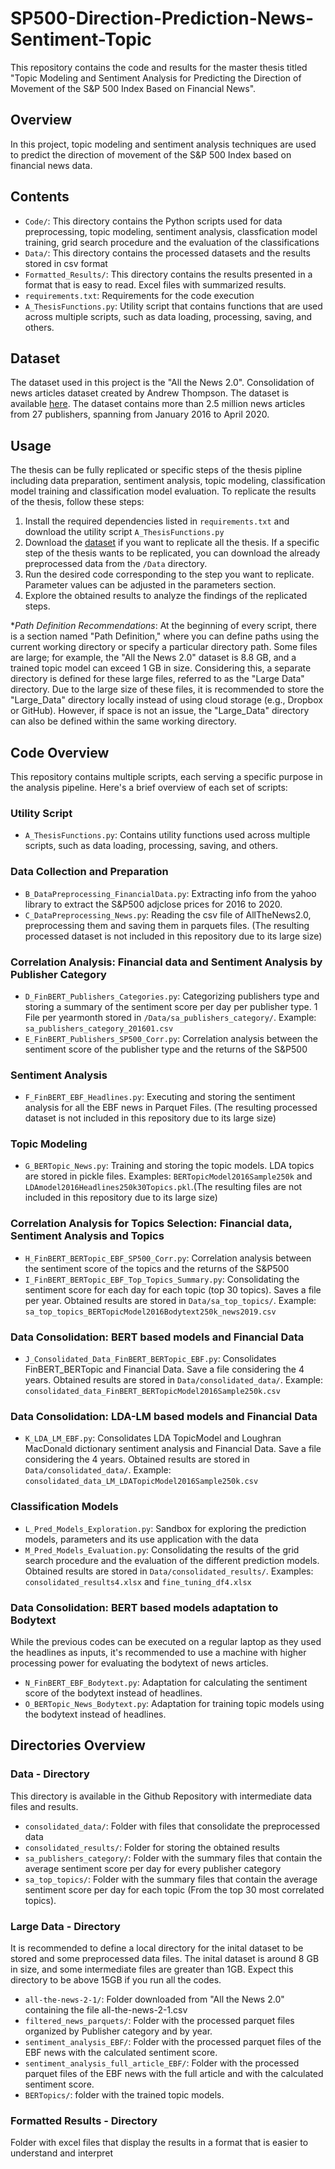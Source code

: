 # SP500-Direction-Prediction-News-Sentiment-Topic

This repository contains the code and results for the master thesis titled "Topic Modeling and Sentiment Analysis for Predicting the Direction of Movement of the S&P 500 Index Based on Financial News".

## Overview

In this project, topic modeling and sentiment analysis techniques are used to predict the direction of movement of the S&P 500 Index based on financial news data.

## Contents

- `Code/`: This directory contains the Python scripts used for data preprocessing, topic modeling, sentiment analysis, classfication model training, grid search procedure and the evaluation of the classifications
- `Data/`: This directory contains the processed datasets and the results stored in csv format
- `Formatted_Results/`: This directory contains the results presented in a format that is easy to read. Excel files with summarized results.
- `requirements.txt`: Requirements for the code execution
- `A_ThesisFunctions.py`: Utility script that contains functions that are used across multiple scripts, such as data loading, processing, saving, and others.


## Dataset
The dataset used in this project is the "All the News 2.0". Consolidation of news articles dataset created by Andrew Thompson. The dataset is available [here](https://components.one/datasets/all-the-news-2-news-articles-dataset). The dataset contains more than 2.5 million news articles from 27 publishers, spanning from January 2016 to April 2020.

## Usage

The thesis can be fully replicated or specific steps of the thesis pipline including data preparation, sentiment analysis, topic modeling, classification model training and classification model evaluation. To replicate the results of the thesis, follow these steps:

1. Install the required dependencies listed in `requirements.txt` and download the utility script `A_ThesisFunctions.py`
2. Download the [dataset](https://components.one/datasets/all-the-news-2-news-articles-dataset) if you want to replicate all the thesis. If a specific step of the thesis wants to be replicated, you can download the already preprocessed data from the `/Data` directory. 
4. Run the desired code corresponding to the step you want to replicate. Parameter values can be adjusted in the parameters section.
5. Explore the obtained results to analyze the findings of the replicated steps.

*_Path Definition Recommendations_:  At the beginning of every script, there is a section named "Path Definition," where you can define paths using the current working directory or specify a particular directory path. Some files are large; for example, the "All the News 2.0" dataset is 8.8 GB, and a trained topic model can exceed 1 GB in size. Considering this, a separate directory is defined for these large files, referred to as the "Large Data" directory. Due to the large size of these files, it is recommended to store the "Large_Data" directory locally instead of using cloud storage (e.g., Dropbox or GitHub). However, if space is not an issue, the "Large_Data" directory can also be defined within the same working directory.


## Code Overview
This repository contains multiple scripts, each serving a specific purpose in the analysis pipeline. Here's a brief overview of each set of scripts:

### Utility Script
- `A_ThesisFunctions.py`: Contains utility functions used across multiple scripts, such as data loading, processing, saving, and others.

### Data Collection and Preparation
- `B_DataPreprocessing_FinancialData.py`: Extracting info from the yahoo library to extract the S&P500 adjclose prices for 2016 to 2020.
- `C_DataPreprocessing_News.py`: Reading the csv file of AllTheNews2.0, preprocessing them and saving them in parquets files. (The resulting processed dataset is not included in this repository due to its large size)

### Correlation Analysis: Financial data and Sentiment Analysis by Publisher Category 
- `D_FinBERT_Publishers_Categories.py`: Categorizing publishers type and storing a summary of the sentiment score per day per publisher type. 1 File per yearmonth stored in `/Data/sa_publishers_category/`. Example: `sa_publishers_category_201601.csv`
- `E_FinBERT_Publishers_SP500_Corr.py`: Correlation analysis between the sentiment score of the publisher type and the returns of the S&P500

### Sentiment Analysis
- `F_FinBERT_EBF_Headlines.py`: Executing and storing the sentiment analysis for all the EBF news in Parquet Files. (The resulting processed dataset is not included in this repository due to its large size)

### Topic Modeling
- `G_BERTopic_News.py`: Training and storing the topic models. LDA topics are stored in pickle files. Examples: `BERTopicModel2016Sample250k` and `LDAmodel2016Headlines250k30Topics.pkl`.(The resulting files are not included in this repository due to its large size)

### Correlation Analysis for Topics Selection: Financial data, Sentiment Analysis and Topics 
- `H_FinBERT_BERTopic_EBF_SP500_Corr.py`: Correlation analysis between the sentiment score of the topics and the returns of the S&P500
- `I_FinBERT_BERTopic_EBF_Top_Topics_Summary.py`: Consolidating the sentiment score for each day for each topic (top 30 topics). Saves a file per year. Obtained results are stored in `Data/sa_top_topics/`. Example: `sa_top_topics_BERTopicModel2016Bodytext250k_news2019.csv`

### Data Consolidation: BERT based models and Financial Data
- `J_Consolidated_Data_FinBERT_BERTopic_EBF.py`: Consolidates FinBERT_BERTopic and Financial Data. Save a file considering the 4 years. Obtained results are stored in 
 `Data/consolidated_data/`. Example: `consolidated_data_FinBERT_BERTopicModel2016Sample250k.csv`

### Data Consolidation: LDA-LM based models and Financial Data
- `K_LDA_LM_EBF.py`: Consolidates LDA TopicModel and Loughran MacDonald dictionary sentiment analysis and Financial Data. Save a file considering the 4 years. Obtained results are stored in `Data/consolidated_data/`.  Example: `consolidated_data_LM_LDATopicModel2016Sample250k.csv` 

### Classification Models
- `L_Pred_Models_Exploration.py`: Sandbox for exploring the prediction models, parameters and its use application with the data
- `M_Pred_Models_Evaluation.py`: Consolidating the results of the grid search procedure and the evaluation of the different prediction models. Obtained results are stored in `Data/consolidated_results/`. Examples: `consolidated_results4.xlsx` and `fine_tuning_df4.xlsx`

### Data Consolidation: BERT based models adaptation to Bodytext
While the previous codes can be executed on a regular laptop as they used the headlines as inputs, it's recommended to use a machine with higher processing power for evaluating the bodytext of news articles.
- `N_FinBERT_EBF_Bodytext.py`: Adaptation for calculating the sentiment score of the bodytext instead of headlines.
- `O_BERTopic_News_Bodytext.py`: Adaptation for training topic models using the bodytext instead of headlines.


## Directories Overview

### Data - Directory
This directory is available in the Github Repository with intermediate data files and results.

- `consolidated_data/`: Folder with files that consolidate the preprocessed data
- `consolidated_results/`: Folder for storing the obtained results
- `sa_publishers_category/`: Folder with the summary files that contain the average sentiment score per day for every publisher category
- `sa_top_topics/`: Folder with the summary files that contain the average sentiment score per day for each topic (From the top 30 most correlated topics).

### Large Data - Directory
It is recommended to define a local directory for the inital dataset to be stored and some preprocessed data files. The inital dataset is around 8 GB in size, and some intermediate files are greater than 1GB. Expect this directory to be above 15GB if you run all the codes.

- `all-the-news-2-1/`: Folder downloaded from "All the News 2.0" containing the file all-the-news-2-1.csv
- `filtered_news_parquets/`: Folder with the processed parquet files organized by Publisher category and by year.
- `sentiment_analysis_EBF/`: Folder with the processed parquet files of the EBF news with the calculated sentiment score.
- `sentiment_analysis_full_article_EBF/`: Folder with the processed parquet files of the EBF news with the full article and with the calculated sentiment score. 
- `BERTopics/`: folder with the trained topic models.
  
### Formatted Results - Directory
Folder with excel files that display the results in a format that is easier to understand and interpret
